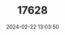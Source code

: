 ---
title: "17628"
category: "Plethodon stormi"
draft: false
date: 2024-02-22 13:03:50
languages:
  English: ["Siskiyou Mountains Salamander"]
---